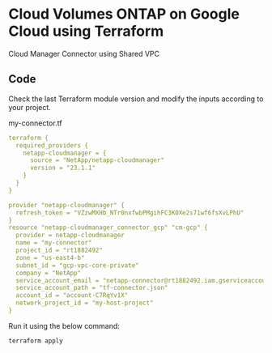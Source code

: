 # Cloud Volumes ONTAP on Google Cloud using Terraform

Cloud Manager Connector using Shared VPC

## Code

Check the last Terraform module version and modify the inputs according to your project.

my-connector.tf
```yaml
terraform {
  required_providers {
    netapp-cloudmanager = {
      source = "NetApp/netapp-cloudmanager"
      version = "23.1.1"
    }
  }
}

provider "netapp-cloudmanager" {
  refresh_token = "VZzwMXHb_NTr0nxfwbPMgihFC3KOXe2s71wf6fsXvLPhU"
}
resource "netapp-cloudmanager_connector_gcp" "cm-gcp" {
  provider = netapp-cloudmanager
  name = "my-connector"
  project_id = "rt1882492"
  zone = "us-east4-b"
  subnet_id = "gcp-vpc-core-private"
  company = "NetApp"
  service_account_email = "netapp-connector@rt1882492.iam.gserviceaccount.com"
  service_account_path = "tf-connector.json"
  account_id = "account-C7RqYv1X"
  network_project_id = "my-host-project"
}
```

Run it using the below command:
```shell
terraform apply
```